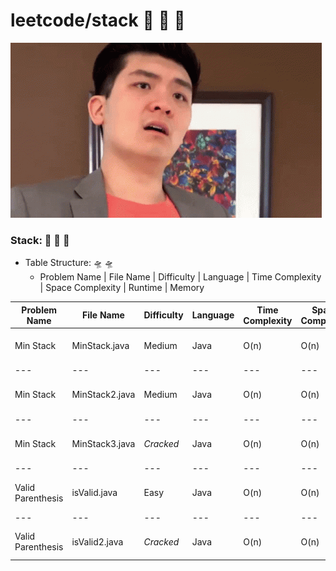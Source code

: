# leetcode/stack :space_invader:	:space_invader:	:space_invader:	
![](https://github.com/guillermobermejo/leetcode/blob/main/f.gif)
### Stack: :space_invader:	:space_invader:	:space_invader:	
- Table Structure: :flying_saucer: :flying_saucer:
  - Problem Name | File Name | Difficulty | Language | Time Complexity | Space Complexity | Runtime | Memory

|Problem Name|File Name|Difficulty|Language|Time Complexity|Space Complexity|Runtime|Memory|
|---|---|---|---|---|---|---|---|
|Min Stack|MinStack.java|Medium|Java|O(n)|O(n)|5ms (Beats 63.19%)|45.6mb (Beats 75.27%)|
|---|---|---|---|---|---|---|---|
|Min Stack|MinStack2.java|Medium|Java|O(n)|O(n)|5ms (Beats 63.19%)|44.7mb (Beats 89.64%)|
|---|---|---|---|---|---|---|---|
|Min Stack|MinStack3.java|*Cracked*|Java|O(n)|O(n)|4ms (Beats 98.12%)|44.86mb (Beats 86.30%)|
|---|---|---|---|---|---|---|---|
|Valid Parenthesis|isValid.java|Easy|Java|O(n)|O(n)|2ms (Beats 79.10%)|42.9mb (Beats 20.54%)|
|---|---|---|---|---|---|---|---|
|Valid Parenthesis|isValid2.java|*Cracked*|Java|O(n)|O(n)|1ms (Beats 98.54%)|41.5mb (Beats 10.3%)|
